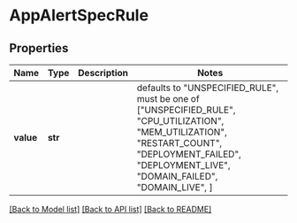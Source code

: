 # AppAlertSpecRule


## Properties
Name | Type | Description | Notes
------------ | ------------- | ------------- | -------------
**value** | **str** |  | defaults to "UNSPECIFIED_RULE",  must be one of ["UNSPECIFIED_RULE", "CPU_UTILIZATION", "MEM_UTILIZATION", "RESTART_COUNT", "DEPLOYMENT_FAILED", "DEPLOYMENT_LIVE", "DOMAIN_FAILED", "DOMAIN_LIVE", ]

[[Back to Model list]](../README.md#documentation-for-models) [[Back to API list]](../README.md#documentation-for-api-endpoints) [[Back to README]](../README.md)


